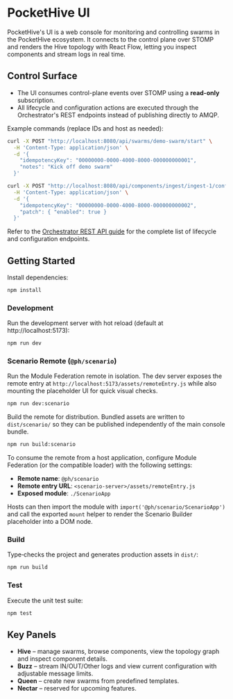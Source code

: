 # PocketHive UI

PocketHive's UI is a web console for monitoring and controlling swarms in the PocketHive ecosystem. It connects to the control plane over STOMP and renders the Hive topology with React Flow, letting you inspect components and stream logs in real time.

## Control Surface

- The UI consumes control-plane events over STOMP using a **read-only** subscription.
- All lifecycle and configuration actions are executed through the Orchestrator's REST endpoints instead of publishing directly to AMQP.

Example commands (replace IDs and host as needed):

```bash
curl -X POST "http://localhost:8080/api/swarms/demo-swarm/start" \
  -H 'Content-Type: application/json' \
  -d '{
    "idempotencyKey": "00000000-0000-4000-8000-000000000001",
    "notes": "Kick off demo swarm"
  }'

curl -X POST "http://localhost:8080/api/components/ingest/ingest-1/config" \
  -H 'Content-Type: application/json' \
  -d '{
    "idempotencyKey": "00000000-0000-4000-8000-000000000002",
    "patch": { "enabled": true }
  }'
```

Refer to the [Orchestrator REST API guide](../docs/ORCHESTRATOR-REST.md) for the complete list of lifecycle and configuration endpoints.

## Getting Started

Install dependencies:

```bash
npm install
```

### Development

Run the development server with hot reload (default at http://localhost:5173):

```bash
npm run dev
```

### Scenario Remote (`@ph/scenario`)

Run the Module Federation remote in isolation. The dev server exposes the remote entry at
`http://localhost:5173/assets/remoteEntry.js` while also mounting the placeholder UI for quick visual checks.

```bash
npm run dev:scenario
```

Build the remote for distribution. Bundled assets are written to `dist/scenario/` so they can be published independently of the
main console bundle.

```bash
npm run build:scenario
```

To consume the remote from a host application, configure Module Federation (or the compatible loader) with the following
settings:

- **Remote name**: `@ph/scenario`
- **Remote entry URL**: `<scenario-server>/assets/remoteEntry.js`
- **Exposed module**: `./ScenarioApp`

Hosts can then import the module with `import('@ph/scenario/ScenarioApp')` and call the exported `mount` helper to render the
Scenario Builder placeholder into a DOM node.

### Build

Type‑checks the project and generates production assets in `dist/`:

```bash
npm run build
```

### Test

Execute the unit test suite:

```bash
npm test
```

## Key Panels

- **Hive** – manage swarms, browse components, view the topology graph and inspect component details.
- **Buzz** – stream IN/OUT/Other logs and view current configuration with adjustable message limits.
- **Queen** – create new swarms from predefined templates.
- **Nectar** – reserved for upcoming features.

